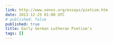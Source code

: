 ```yaml
---
link: http://www.xenos.org/essays/pietism.htm
date: 2013-12-25 01:08 UTC
# published: false
published: true
title: Early German Lutheran Pietism's
tags: []
---
```



